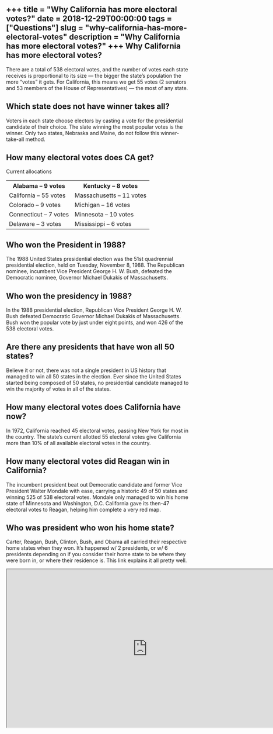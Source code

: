 +++
title = "Why California has more electoral votes?"
date = 2018-12-29T00:00:00
tags = ["Questions"]
slug = "why-california-has-more-electoral-votes"
description = "Why California has more electoral votes?"
+++
Why California has more electoral votes?
----------------------------------------

There are a total of 538 electoral votes, and the number of votes each state receives is proportional to its size — the bigger the state’s population the more “votes” it gets. For California, this means we get 55 votes (2 senators and 53 members of the House of Representatives) — the most of any state.

Which state does not have winner takes all?
-------------------------------------------

Voters in each state choose electors by casting a vote for the presidential candidate of their choice. The slate winning the most popular votes is the winner. Only two states, Nebraska and Maine, do not follow this winner-take-all method.

How many electoral votes does CA get?
-------------------------------------

Current allocations

<table><tr><th>Alabama – 9 votes</th><th>Kentucky – 8 votes</th></tr><tr><td>California – 55 votes</td><td>Massachusetts – 11 votes</td></tr><tr><td>Colorado – 9 votes</td><td>Michigan – 16 votes</td></tr><tr><td>Connecticut – 7 votes</td><td>Minnesota – 10 votes</td></tr><tr><td>Delaware – 3 votes</td><td>Mississippi – 6 votes</td></tr></table>

Who won the President in 1988?
------------------------------

The 1988 United States presidential election was the 51st quadrennial presidential election, held on Tuesday, November 8, 1988. The Republican nominee, incumbent Vice President George H. W. Bush, defeated the Democratic nominee, Governor Michael Dukakis of Massachusetts.

Who won the presidency in 1988?
-------------------------------

In the 1988 presidential election, Republican Vice President George H. W. Bush defeated Democratic Governor Michael Dukakis of Massachusetts. Bush won the popular vote by just under eight points, and won 426 of the 538 electoral votes.

Are there any presidents that have won all 50 states?
-----------------------------------------------------

Believe it or not, there was not a single president in US history that managed to win all 50 states in the election. Ever since the United States started being composed of 50 states, no presidential candidate managed to win the majority of votes in all of the states.

How many electoral votes does California have now?
--------------------------------------------------

In 1972, California reached 45 electoral votes, passing New York for most in the country. The state’s current allotted 55 electoral votes give California more than 10% of all available electoral votes in the country.

How many electoral votes did Reagan win in California?
------------------------------------------------------

The incumbent president beat out Democratic candidate and former Vice President Walter Mondale with ease, carrying a historic 49 of 50 states and winning 525 of 538 electoral votes. Mondale only managed to win his home state of Minnesota and Washington, D.C. California gave its then-47 electoral votes to Reagan, helping him complete a very red map.

Who was president who won his home state?
-----------------------------------------

Carter, Reagan, Bush, Clinton, Bush, and Obama all carried their respective home states when they won. It’s happened w/ 2 presidents, or w/ 6 presidents depending on if you consider their home state to be where they were born in, or where their residence is. This link explains it all pretty well.

<iframe allow="accelerometer; autoplay; clipboard-write; encrypted-media; gyroscope; picture-in-picture" allowfullscreen="" class="__youtube_prefs__  epyt-is-override  no-lazyload" data-no-lazy="1" data-origheight="433" data-origwidth="770" data-skipgform_ajax_framebjll="" height="433" id="_ytid_22881" loading="lazy" src="https://www.youtube.com/embed/BQF1SZK6y2k?enablejsapi=1&autoplay=0&cc_load_policy=0&cc_lang_pref=&iv_load_policy=1&loop=0&modestbranding=0&rel=1&fs=1&playsinline=0&autohide=2&theme=dark&color=red&controls=1&" title="YouTube player" width="770"></iframe>